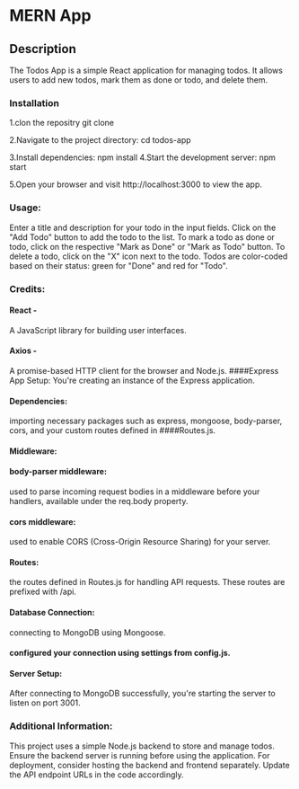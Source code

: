 # MERN App
## Description 
The Todos App is a simple React application for managing todos. It allows users to add new todos, mark them as done or todo, and delete them.
### Installation
1.clon the repositry 
git clone <repository-url>

2.Navigate to the project directory:
cd todos-app

3.Install dependencies:
npm install
4.Start the development server:
npm start

5.Open your browser and visit http://localhost:3000 to view the app.

### Usage:
Enter a title and description for your todo in the input fields.
Click on the "Add Todo" button to add the todo to the list.
To mark a todo as done or todo, click on the respective "Mark as Done" or "Mark as Todo" button.
To delete a todo, click on the "X" icon next to the todo.
Todos are color-coded based on their status: green for "Done" and red for "Todo".

### Credits:
#### React -
A JavaScript library for building user interfaces.
#### Axios -
A promise-based HTTP client for the browser and Node.js.
####Express App Setup:
You're creating an instance of the Express application.
#### Dependencies:
importing necessary packages such as express, mongoose, body-parser, cors, and your custom routes defined in ####Routes.js.

#### Middleware:
#### body-parser middleware: 
used to parse incoming request bodies in a middleware before your handlers, available under the req.body property.
#### cors middleware:
 used to enable CORS (Cross-Origin Resource Sharing) for your server.
#### Routes: 
the routes defined in Routes.js for handling API requests. These routes are prefixed with /api.
#### Database Connection: 
connecting to MongoDB using Mongoose.
#### configured your connection using settings from config.js.
#### Server Setup:
After connecting to MongoDB successfully, you're starting the server to listen on port 3001.

### Additional Information:
This project uses a simple Node.js backend to store and manage todos. Ensure the backend server is running before using the application.
For deployment, consider hosting the backend and frontend separately. Update the API endpoint URLs in the code accordingly.


